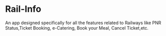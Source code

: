 # Rail-Info
An app designed specifically for all the features related to Railways like PNR Status,Ticket Booking, e-Catering, Book your Meal, Cancel Ticket,etc.
